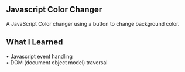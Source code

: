 
Javascript Color Changer
-----------------------
A JavaScript Color changer using a button to change background color.

What I Learned
--------------
• Javascript event handling  
• DOM (document object model) traversal
